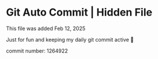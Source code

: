 # Git Auto Commit | Hidden File

This file was added Feb 12, 2025

Just for fun and keeping my daily git commit active 🤪

commit number: 1264922
